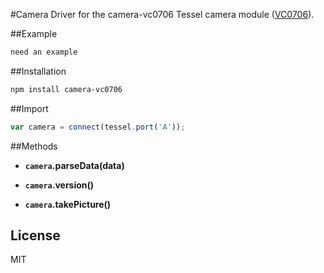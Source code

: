 #Camera
Driver for the camera-vc0706 Tessel camera module ([VC0706](http://www.southernstars.com/skycube/files/VC0706.pdf)).

##Example
```js
need an example
```

##Installation
```sh
npm install camera-vc0706
```

##Import
```js
var camera = connect(tessel.port('A'));
```

##Methods

*  **`camera`.parseData(data)**

*  **`camera`.version()**

*  **`camera`.takePicture()**

## License

MIT

